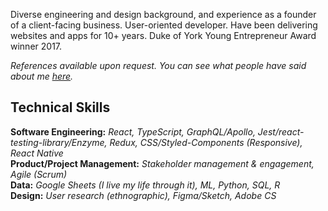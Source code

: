 Diverse engineering and design background, and experience as a founder of a client-facing business. User-oriented developer. Have been delivering websites and apps for 10+ years. Duke of York Young Entrepreneur Award winner 2017.

_References available upon request. You can see what people have said about me [here](https://github.com/mcclowes/mcclowes/blob/master/recommendations.md)._

## Technical Skills

**Software Engineering:** _React, TypeScript, GraphQL/Apollo, Jest/react-testing-library/Enzyme, Redux, CSS/Styled-Components (Responsive), React Native_  
**Product/Project Management:** _Stakeholder management & engagement, Agile (Scrum)_  
**Data:** _Google Sheets (I live my life through it), ML, Python, SQL, R_  
**Design:** _User research (ethnographic), Figma/Sketch, Adobe CS_
